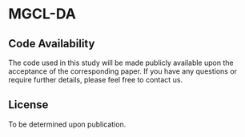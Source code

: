 # MGCL-DA
## Code Availability

The code used in this study will be made publicly available upon the acceptance of the corresponding paper. If you have any questions or require further details, please feel free to contact us.

## License

To be determined upon publication.
